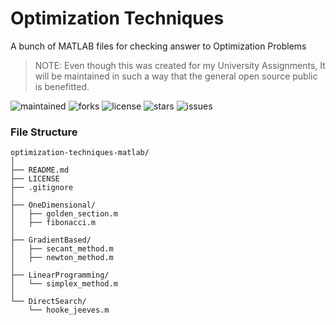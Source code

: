 # Optimization Techniques  
A bunch of MATLAB files for checking answer to Optimization Problems

>  NOTE: Even though this was created for my University Assignments, It will be maintained in such a way that the general open source public is benefitted.

![maintained](https://img.shields.io/badge/maintained-yes-green?style=for-the-badge)
![forks](https://img.shields.io/github/forks/agneay/Optimization-Techniques?style=for-the-badge)
![license](https://img.shields.io/github/license/agneay/Optimization-Techniques?style=for-the-badge)
![stars](https://img.shields.io/github/stars/agneay/Optimization-Techniques?style=for-the-badge)
![issues](https://img.shields.io/github/issues/agneay/Optimization-Techniques?style=for-the-badge)

### File Structure 
```
optimization-techniques-matlab/
│
├── README.md
├── LICENSE
├── .gitignore
│
├── OneDimensional/
│   ├── golden_section.m
│   ├── fibonacci.m
│
├── GradientBased/
│   ├── secant_method.m
│   ├── newton_method.m
│
├── LinearProgramming/
│   └── simplex_method.m
│
└── DirectSearch/
    └── hooke_jeeves.m
```

